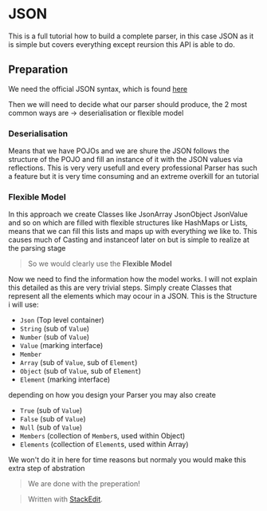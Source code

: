 # JSON
This is a full tutorial how to build a complete parser, in this case JSON as it is simple but covers everything except reursion this API is able to do.
## Preparation
We need the official JSON syntax, which is found [here](http://json.org)

Then we will need to decide what our parser should produce, the 2 most common ways are -> deserialisation or flexible model
### Deserialisation
Means that we have POJOs and we are shure the JSON follows the structure of the POJO and fill an instance of it with the JSON values via reflections. This is very very usefull and every professional Parser has such a feature but it is very time consuming and an extreme overkill for an tutorial
### Flexible Model
In this approach we create Classes like JsonArray JsonObject JsonValue and so on which are filled with flexible structures like HashMaps or Lists, means that we can fill this lists and maps up with everything we like to. This causes much of Casting and instanceof later on but is simple to realize at the parsing stage
> So we would clearly use the **Flexible Model**

Now we need to find the information how the model works.
 I will not explain this detailed as this are very trivial steps. Simply create Classes that represent all the elements which may ocour in a JSON.
 This is the Structure i will use:
 - `Json` (Top level container)
 -  `String` (sub of `Value`)
 - `Number` (sub of `Value`)
 - `Value`  (marking interface)
 - `Member`
 - `Array` (sub of `Value`, sub of `Element`)
 - `Object` (sub of `Value`, sub of `Element`)
 - `Element` (marking interface)

depending on how you design your Parser you may also create

 - `True` (sub of `Value`)
 - `False` (sub of `Value`)
 - `Null` (sub of `Value`)
 - `Members` (collection of `Member`s, used within Object)
 - `Elements` (collection of `Element`s, used within Array)

We won't do it in here for time reasons but normaly you would make this extra step of abstration
> We are done with the preperation!




> Written with [StackEdit](https://stackedit.io/).
<!--stackedit_data:
eyJoaXN0b3J5IjpbLTg2MjY3ODE3NiwxNjk4MDE2MzM4XX0=
-->